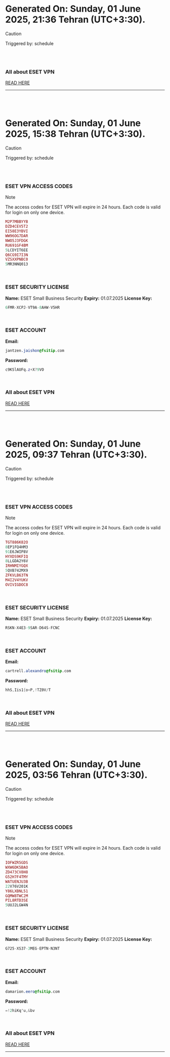 # Generated On: Sunday, 01 June 2025, 21:36 Tehran (UTC+3:30).

> [!CAUTION]
> Triggered by: schedule

<br><br>

### All about ESET VPN

[READ HERE](https://t.me/F_NiREvil/2113)

---

<br><br>

# Generated On: Sunday, 01 June 2025, 15:38 Tehran (UTC+3:30).

> [!CAUTION]
> Triggered by: schedule

<br><br>

### ESET VPN ACCESS CODES

> [!NOTE]
> The access codes for ESET VPN will expire in 24 hours.
> Each code is valid for login on only one device.

```ruby
M2P7MBBYYB
DZD4CEV5T2
EI58E3YBVI
WW96OG7DAR
NWO5J3FDGK
RU691GF4BM
5LCDYIT6EE
Q6CG9I7I3N
VZSXXPNBC0
5MR3NNQ013
```

<br>

### ESET SECURITY LICENSE

**Name:** ESET Small Business Security
**Expiry:** 01.07.2025
**License Key:**

```POV-Ray SDL
6FMR-XCPJ-VT9A-8AHW-V5HR
```

<br>

### ESET ACCOUNT

**Email:**

```CSS
jantzen.jaishon@fsitip.com
```

**Password:**

```POV-Ray SDL
c9KSlAUFq.z+X?9VO
```

<br>

### All about ESET VPN

[READ HERE](https://t.me/F_NiREvil/2113)

---

<br><br>

# Generated On: Sunday, 01 June 2025, 09:37 Tehran (UTC+3:30).

> [!CAUTION]
> Triggered by: schedule

<br><br>

### ESET VPN ACCESS CODES

> [!NOTE]
> The access codes for ESET VPN will expire in 24 hours.
> Each code is valid for login on only one device.

```ruby
TGT886K82O
8EP1FQ4HM3
91E6JWIP8V
HYXDS9KFIQ
8LLGDA2Y6V
IRHNMIYGQX
5QVB742MX9
ZFKVLB63TN
M4I2V4YUKV
OVIVIGDOC8
```

<br>

### ESET SECURITY LICENSE

**Name:** ESET Small Business Security
**Expiry:** 01.07.2025
**License Key:**

```POV-Ray SDL
RSKN-X4E3-9SAR-D64S-FCNC
```

<br>

### ESET ACCOUNT

**Email:**

```CSS
cartrell.alexandro@fsitip.com
```

**Password:**

```POV-Ray SDL
hhS,Iis1{o<P,!TZ0V/T
```

<br>

### All about ESET VPN

[READ HERE](https://t.me/F_NiREvil/2113)

---

<br><br>

# Generated On: Sunday, 01 June 2025, 03:56 Tehran (UTC+3:30).

> [!CAUTION]
> Triggered by: schedule

<br><br>

### ESET VPN ACCESS CODES

> [!NOTE]
> The access codes for ESET VPN will expire in 24 hours.
> Each code is valid for login on only one device.

```ruby
IOFWZR5GDS
WXW6DK5BAO
ZD473CV8H8
G52H7F4TMY
WATUENJU3B
22V76V201K
Y86LXBNL51
GQMW8TWC2M
PIL8RTD3SE
5UUJ2LGW4N
```

<br>

### ESET SECURITY LICENSE

**Name:** ESET Small Business Security
**Expiry:** 01.07.2025
**License Key:**

```POV-Ray SDL
G725-XS37-3MEG-EPTN-N3NT
```

<br>

### ESET ACCOUNT

**Email:**

```CSS
damarion.eero@fsitip.com
```

**Password:**

```POV-Ray SDL
=!2hiKq'u,&bv
```

<br>

### All about ESET VPN

[READ HERE](https://t.me/F_NiREvil/2113)

---

<br><br>

